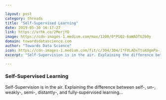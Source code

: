 ```yaml
---

layout: post
category: threads
title: "Self-Supervised Learning"
date: 2019-05-30 16:17:27
link: https://vrhk.co/2MerjYD
image: https://cdn-images-1.medium.com/max/1200/0*PGQ2-6aWADTUJb0y
domain: towardsdatascience.com
author: "Towards Data Science"
icon: https://cdn-images-1.medium.com/fit/c/304/304/1*F0LADxTtsKOgmPa-_7iUEQ.jpeg
excerpt: "Self-Supervision is in the air. Explaining the difference between self-, un-, weakly-, semi-, distantly-, and fully-supervised learning…"

---
```


### Self-Supervised Learning

Self-Supervision is in the air. Explaining the difference between self-, un-, weakly-, semi-, distantly-, and fully-supervised learning…